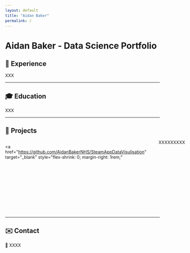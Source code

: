 ```yaml
---
layout: default
title: "Aidan Baker"
permalink: /
---
```


# Aidan Baker - Data Science Portfolio

## 🚀 Experience  
XXX

---

## 🎓 Education  
XXX

---

## 💼 Projects  

<div style="display: flex; align-items: flex-start; margin-bottom: 2rem;">

  <a
    href="https://github.com/AidanBakerNHS/SteamAppDataVisulisation"
    target="_blank"
    style="flex-shrink: 0; margin-right: 1rem;"
  >
    <img
      src="assets/project-steam.png"
      alt="STEAM Project"
      style="width:150px; border-radius:4px;"
    />
  </a>

  <div>
    XXXXXXXXX
  </div>

</div>

---

## ✉️ Contact  
📧 XXXX
